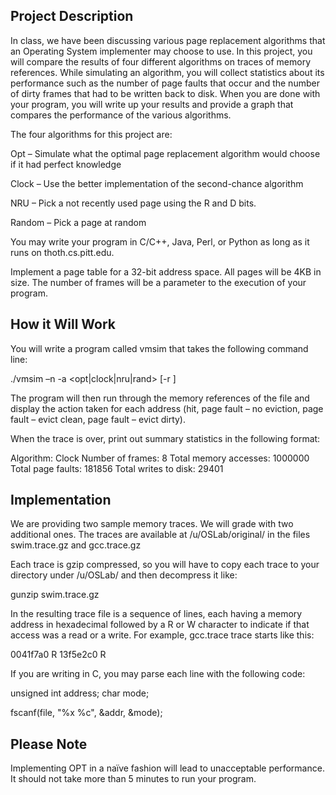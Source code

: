 ## Project Description
In class, we have been discussing various page replacement algorithms that an Operating System implementer may choose to use. In this project, you will compare the results of four different algorithms on traces of memory references. While simulating an algorithm, you will collect statistics about its performance such as the number of page faults that occur and the number of dirty frames that had to be written back to disk. When you are done with your program, you will write up your results and provide a graph that compares the performance of the various algorithms.

The four algorithms for this project are:

Opt – Simulate what the optimal page replacement algorithm would choose if it had perfect knowledge

Clock – Use the better implementation of the second-chance algorithm

NRU – Pick a not recently used page using the R and D bits.

Random – Pick a page at random

You may write your program in C/C++, Java, Perl, or Python as long as it runs on thoth.cs.pitt.edu.

Implement a page table for a 32-bit address space. All pages will be 4KB in size. The number of frames will be a parameter to the execution of your program.

## How it Will Work
You will write a program called vmsim that takes the following command line:

./vmsim –n <numframes> -a <opt|clock|nru|rand> [-r <refresh>] <tracefile>

The program will then run through the memory references of the file and display the action taken for each address (hit, page fault – no eviction, page fault – evict clean, page fault – evict dirty).

When the trace is over, print out summary statistics in the following format:

Algorithm: Clock
Number of frames:       8
Total memory accesses:  1000000
Total page faults:      181856
Total writes to disk:   29401

## Implementation
We are providing two sample memory traces. We will grade with two additional ones. The traces are available at /u/OSLab/original/ in the files swim.trace.gz and gcc.trace.gz

Each trace is gzip compressed, so you will have to copy each trace to your directory under /u/OSLab/ and then decompress it like:

gunzip swim.trace.gz

In the resulting trace file is a sequence of lines, each having a memory address in hexadecimal followed by a R or W character to indicate if that access was a read or a write. For example, gcc.trace trace starts like this:

0041f7a0 R
13f5e2c0 R

If you are writing in C, you may parse each line with the following code:

unsigned int address;
char mode;

fscanf(file, "%x %c", &addr, &mode);

## Please Note
Implementing OPT in a naïve fashion will lead to unacceptable performance. It should not take more than 5 minutes to run your program.
